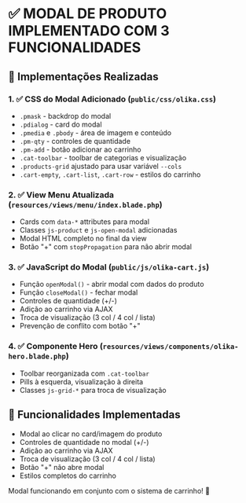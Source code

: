 # ✅ **MODAL DE PRODUTO IMPLEMENTADO COM 3 FUNCIONALIDADES**

## 🎯 **Implementações Realizadas**

### **1. ✅ CSS do Modal Adicionado (`public/css/olika.css`)**
- `.pmask` - backdrop do modal
- `.pdialog` - card do modal
- `.pmedia` e `.pbody` - área de imagem e conteúdo
- `.pm-qty` - controles de quantidade
- `.pm-add` - botão adicionar ao carrinho
- `.cat-toolbar` - toolbar de categorias e visualização
- `.products-grid` ajustado para usar variável `--cols`
- `.cart-empty`, `.cart-list`, `.cart-row` - estilos do carrinho

### **2. ✅ View Menu Atualizada (`resources/views/menu/index.blade.php`)**
- Cards com `data-*` attributes para modal
- Classes `js-product` e `js-open-modal` adicionadas
- Modal HTML completo no final da view
- Botão "+" com `stopPropagation` para não abrir modal

### **3. ✅ JavaScript do Modal (`public/js/olika-cart.js`)**
- Função `openModal()` - abrir modal com dados do produto
- Função `closeModal()` - fechar modal
- Controles de quantidade (+/-)
- Adição ao carrinho via AJAX
- Troca de visualização (3 col / 4 col / lista)
- Prevenção de conflito com botão "+"

### **4. ✅ Componente Hero (`resources/views/components/olika-hero.blade.php`)**
- Toolbar reorganizada com `.cat-toolbar`
- Pills à esquerda, visualização à direita
- Classes `js-grid-*` para troca de visualização

## 🎯 **Funcionalidades Implementadas**
- Modal ao clicar no card/imagem do produto
- Controles de quantidade no modal (+/-)
- Adição ao carrinho via AJAX
- Troca de visualização (3 col / 4 col / lista)
- Botão "+" não abre modal
- Estilos completos do carrinho

Modal funcionando em conjunto com o sistema de carrinho! 🎉
